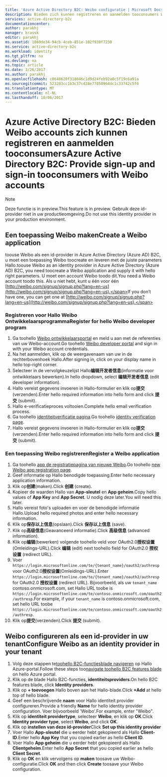 ```yaml
---
title: 'Azure Active Directory B2C: Weibo configuratie | Microsoft Docs'
description: Bieden zich kunnen registreren en aanmelden tooconsumers Weibo accounts in uw toepassingen die zijn beveiligd met Azure Active Directory B2C.
services: active-directory-b2c
documentationcenter: 
author: parakhj
manager: krassk
editor: parakhj
ms.assetid: 1860de34-94cb-4ceb-851e-102f930f7230
ms.service: active-directory-b2c
ms.workload: identity
ms.tgt_pltfrm: na
ms.devlang: na
ms.topic: article
ms.date: 3/26/2017
ms.author: parakhj
ms.openlocfilehash: c0648620f318046c1d9d24feb92a0c5f19c6a91a
ms.sourcegitcommit: 523283cc1b3c37c428e77850964dc1c33742c5f0
ms.translationtype: MT
ms.contentlocale: nl-NL
ms.lasthandoff: 10/06/2017
---
```

# <a name="azure-active-directory-b2c-provide-sign-up-and-sign-in-tooconsumers-with-weibo-accounts"></a><span data-ttu-id="94b19-103">Azure Active Directory B2C: Bieden Weibo accounts zich kunnen registreren en aanmelden tooconsumers</span><span class="sxs-lookup"><span data-stu-id="94b19-103">Azure Active Directory B2C: Provide sign-up and sign-in tooconsumers with Weibo accounts</span></span>

> [!NOTE]
> <span data-ttu-id="94b19-104">Deze functie is in preview.</span><span class="sxs-lookup"><span data-stu-id="94b19-104">This feature is in preview.</span></span> <span data-ttu-id="94b19-105">Gebruik deze id-provider niet in uw productieomgeving.</span><span class="sxs-lookup"><span data-stu-id="94b19-105">Do not use this identity provider in your production environment.</span></span>
> 

## <a name="create-a-weibo-application"></a><span data-ttu-id="94b19-106">Een toepassing Weibo maken</span><span class="sxs-lookup"><span data-stu-id="94b19-106">Create a Weibo application</span></span>

<span data-ttu-id="94b19-107">toouse Weibo als een id-provider in Azure Active Directory (Azure AD) B2C, u moet een toepassing Weibo toocreate en leveren met de juiste parameters Hallo.</span><span class="sxs-lookup"><span data-stu-id="94b19-107">toouse Weibo as an identity provider in Azure Active Directory (Azure AD) B2C, you need toocreate a Weibo application and supply it with hello right parameters.</span></span> <span data-ttu-id="94b19-108">U moet een account Weibo toodo dit.</span><span class="sxs-lookup"><span data-stu-id="94b19-108">You need a Weibo account toodo this.</span></span> <span data-ttu-id="94b19-109">Als u niet hebt, kunt u één voor één [http://weibo.com/signup/signup.php?lang=en-us](http://weibo.com/signup/signup.php?lang=en-us).</span><span class="sxs-lookup"><span data-stu-id="94b19-109">If you don’t have one, you can get one at [http://weibo.com/signup/signup.php?lang=en-us](http://weibo.com/signup/signup.php?lang=en-us).</span></span>

### <a name="register-for-hello-weibo-developer-program"></a><span data-ttu-id="94b19-110">Registreren voor Hallo Weibo Ontwikkelaarsprogramma</span><span class="sxs-lookup"><span data-stu-id="94b19-110">Register for hello Weibo developer program</span></span>

1. <span data-ttu-id="94b19-111">Ga toohello [Weibo ontwikkelaarsportal](http://open.weibo.com/) en meld u aan met de referenties van uw Weibo-account.</span><span class="sxs-lookup"><span data-stu-id="94b19-111">Go toohello [Weibo developer portal](http://open.weibo.com/) and sign in with your Weibo account credentials.</span></span>
2. <span data-ttu-id="94b19-112">Na het aanmelden, klik op de weergavenaam van uw in de rechterbovenhoek Hallo.</span><span class="sxs-lookup"><span data-stu-id="94b19-112">After signing in, click on your display name in hello top-right corner.</span></span>
3. <span data-ttu-id="94b19-113">Selecteer in de vervolgkeuzelijst Hallo**编辑开发者信息**(informatie voor ontwikkelaars bewerken).</span><span class="sxs-lookup"><span data-stu-id="94b19-113">In hello dropdown, select **编辑开发者信息** (edit developer information).</span></span>
4. <span data-ttu-id="94b19-114">Hallo vereist gegevens invoeren in Hallo-formulier en klik op**提交**(verzenden).</span><span class="sxs-lookup"><span data-stu-id="94b19-114">Enter hello required information into hello form and click **提交** (submit).</span></span>
5. <span data-ttu-id="94b19-115">Hallo e-verificatieproces voltooien.</span><span class="sxs-lookup"><span data-stu-id="94b19-115">Complete hello email verification process.</span></span>
6. <span data-ttu-id="94b19-116">Ga toohello [identiteitverificatie pagina](http://open.weibo.com/developers/identity/edit).</span><span class="sxs-lookup"><span data-stu-id="94b19-116">Go toohello [identity verification page](http://open.weibo.com/developers/identity/edit).</span></span>
7. <span data-ttu-id="94b19-117">Hallo vereist gegevens invoeren in Hallo-formulier en klik op**提交**(verzenden).</span><span class="sxs-lookup"><span data-stu-id="94b19-117">Enter hello required information into hello form and click **提交** (submit).</span></span>

### <a name="register-a-weibo-application"></a><span data-ttu-id="94b19-118">Een toepassing Weibo registreren</span><span class="sxs-lookup"><span data-stu-id="94b19-118">Register a Weibo application</span></span>

1. <span data-ttu-id="94b19-119">Ga toohello [app de registratiepagina van nieuwe Weibo](http://open.weibo.com/apps/new).</span><span class="sxs-lookup"><span data-stu-id="94b19-119">Go toohello [new Weibo app registration page](http://open.weibo.com/apps/new).</span></span>
2. <span data-ttu-id="94b19-120">Geef informatie op Hallo benodigde toepassing.</span><span class="sxs-lookup"><span data-stu-id="94b19-120">Enter hello necessary application information.</span></span>
3. <span data-ttu-id="94b19-121">Klik op**创建**(maken).</span><span class="sxs-lookup"><span data-stu-id="94b19-121">Click **创建** (create).</span></span>
4. <span data-ttu-id="94b19-122">Kopieer de waarden Hallo van **App-sleutel** en **App geheim**.</span><span class="sxs-lookup"><span data-stu-id="94b19-122">Copy hello values of **App Key** and **App Secret**.</span></span> <span data-ttu-id="94b19-123">U nodig deze later.</span><span class="sxs-lookup"><span data-stu-id="94b19-123">You will need this later.</span></span>
5. <span data-ttu-id="94b19-124">Hallo vereist foto's uploaden en voer de benodigde informatie Hallo.</span><span class="sxs-lookup"><span data-stu-id="94b19-124">Upload hello required photos and enter hello necessary information.</span></span>
6. <span data-ttu-id="94b19-125">Klik op**保存以上信息**(opslaan).</span><span class="sxs-lookup"><span data-stu-id="94b19-125">Click **保存以上信息** (save).</span></span>
7. <span data-ttu-id="94b19-126">Klik op**高级信息**(Geavanceerd informatie).</span><span class="sxs-lookup"><span data-stu-id="94b19-126">Click **高级信息** (advanced information).</span></span>
8. <span data-ttu-id="94b19-127">Klik op**编辑**(bewerken) volgende toohello veld voor OAuth2.0**授权设置**(Omleidings-URL).</span><span class="sxs-lookup"><span data-stu-id="94b19-127">Click **编辑** (edit) next toohello field for OAuth2.0 **授权设置** (redirect URL).</span></span>
9. <span data-ttu-id="94b19-128">Voer `https://login.microsoftonline.com/te/{tenant_name}/oauth2/authresp` voor OAuth2.0**授权设置**(Omleidings-URL).</span><span class="sxs-lookup"><span data-stu-id="94b19-128">Enter `https://login.microsoftonline.com/te/{tenant_name}/oauth2/authresp` for OAuth2.0 **授权设置** (redirect URL).</span></span> <span data-ttu-id="94b19-129">Bijvoorbeeld, als uw `tenant_name` contoso.onmicrosoft.com, set Hallo URL toobe is `https://login.microsoftonline.com/te/contoso.onmicrosoft.com/oauth2/authresp`.</span><span class="sxs-lookup"><span data-stu-id="94b19-129">For example, if your `tenant_name` is contoso.onmicrosoft.com, set hello URL toobe `https://login.microsoftonline.com/te/contoso.onmicrosoft.com/oauth2/authresp`.</span></span>
10. <span data-ttu-id="94b19-130">Klik op**提交**(verzenden).</span><span class="sxs-lookup"><span data-stu-id="94b19-130">Click **提交** (submit).</span></span>  

## <a name="configure-weibo-as-an-identity-provider-in-your-tenant"></a><span data-ttu-id="94b19-131">Weibo configureren als een id-provider in uw tenant</span><span class="sxs-lookup"><span data-stu-id="94b19-131">Configure Weibo as an identity provider in your tenant</span></span>
1. <span data-ttu-id="94b19-132">Volg deze stappen te[toohello B2C-functiesblade navigeren](active-directory-b2c-app-registration.md#navigate-to-b2c-settings) op Hallo Azure-portal.</span><span class="sxs-lookup"><span data-stu-id="94b19-132">Follow these steps too[navigate toohello B2C features blade](active-directory-b2c-app-registration.md#navigate-to-b2c-settings) on hello Azure portal.</span></span>
2. <span data-ttu-id="94b19-133">Klik op de blade Hallo B2C-functies, **identiteitsproviders**.</span><span class="sxs-lookup"><span data-stu-id="94b19-133">On hello B2C features blade, click **Identity providers**.</span></span>
3. <span data-ttu-id="94b19-134">Klik op **+ toevoegen** Hallo boven aan het Hallo-blade.</span><span class="sxs-lookup"><span data-stu-id="94b19-134">Click **+Add** at hello top of hello blade.</span></span>
4. <span data-ttu-id="94b19-135">Geef een beschrijvende **naam** voor Hallo identiteit provider configureren.</span><span class="sxs-lookup"><span data-stu-id="94b19-135">Provide a friendly **Name** for hello identity provider configuration.</span></span> <span data-ttu-id="94b19-136">Voer bijvoorbeeld 'Weibo'.</span><span class="sxs-lookup"><span data-stu-id="94b19-136">For example, enter "Weibo".</span></span>
5. <span data-ttu-id="94b19-137">Klik op **identiteit providertype**, selecteer **Weibo**, en klik op **OK**.</span><span class="sxs-lookup"><span data-stu-id="94b19-137">Click **Identity provider type**, select **Weibo**, and click **OK**.</span></span>
6. <span data-ttu-id="94b19-138">Klik op **instellen van deze id-provider**</span><span class="sxs-lookup"><span data-stu-id="94b19-138">Click **Set up this identity provider**</span></span>
7. <span data-ttu-id="94b19-139">Voer Hallo **App-sleutel** die u eerder hebt gekopieerd als Hallo **Client-ID**.</span><span class="sxs-lookup"><span data-stu-id="94b19-139">Enter hello **App Key** that you copied earlier as hello **Client ID**.</span></span>
8. <span data-ttu-id="94b19-140">Voer Hallo **App geheim** die u eerder hebt gekopieerd als Hallo **Clientgeheim**.</span><span class="sxs-lookup"><span data-stu-id="94b19-140">Enter hello **App Secret** that you copied earlier as hello **Client Secret**.</span></span>
9. <span data-ttu-id="94b19-141">Klik op **OK** en klik vervolgens op **maken** toosave uw Weibo-configuratie.</span><span class="sxs-lookup"><span data-stu-id="94b19-141">Click **OK** and then click **Create** toosave your Weibo configuration.</span></span>

